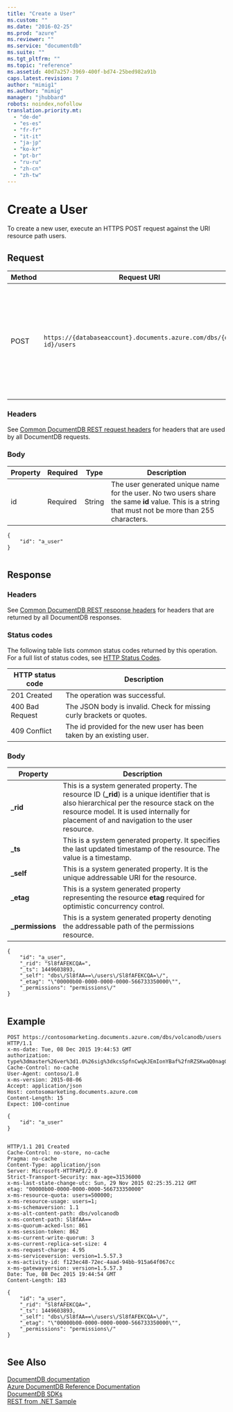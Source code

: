 ```yaml
---
title: "Create a User"
ms.custom: ""
ms.date: "2016-02-25"
ms.prod: "azure"
ms.reviewer: ""
ms.service: "documentdb"
ms.suite: ""
ms.tgt_pltfrm: ""
ms.topic: "reference"
ms.assetid: 40d7a257-3969-400f-bd74-25bed982a91b
caps.latest.revision: 7
author: "mimig1"
ms.author: "mimig"
manager: "jhubbard"
robots: noindex,nofollow
translation.priority.mt: 
  - "de-de"
  - "es-es"
  - "fr-fr"
  - "it-it"
  - "ja-jp"
  - "ko-kr"
  - "pt-br"
  - "ru-ru"
  - "zh-cn"
  - "zh-tw"
---
```

# Create a User
  To create a new user, execute an HTTPS POST request against the URI resource path users.  
  
## Request  
  
|Method|Request URI|Description|  
|------------|-----------------|-----------------|  
|POST|`https://{databaseaccount}.documents.azure.com/dbs/{db-id}/users`|Note that the {databaseaccount} is the name of the DocumentDB account created under your subscription. The {db-id} value is the user generated name/id of the database, not the system generated id (rid).|  
  
### Headers  
 See [Common DocumentDB REST request headers](common-documentdb-rest-request-headers.md) for headers that are used by all DocumentDB requests.  
  
### Body  
  
|Property|Required|Type|Description|  
|--------------|--------------|----------|-----------------|  
|id|Required|String|The user generated unique name for the user. No two users share the same **id** value. This is a string that must not be more than 255 characters.|  
  
```  
{  
    "id": "a_user"  
}  
  
```  
  
## Response  
  
### Headers  
 See [Common DocumentDB REST response headers](common-documentdb-rest-response-headers.md) for headers that are returned by all DocumentDB responses.  
  
### Status codes  
 The following table lists common status codes returned by this operation. For a full list of status codes, see [HTTP Status Codes](https://msdn.microsoft.com/library/azure/dn783364.aspx).  
  
|HTTP status code|Description|  
|----------------------|-----------------|  
|201 Created|The operation was successful.|  
|400 Bad Request|The JSON body is invalid. Check for missing curly brackets or quotes.|  
|409 Conflict|The id provided for the new user has been taken by an existing user.|  
  
### Body  
  
|Property|Description|  
|--------------|-----------------|  
|**_rid**|This is a system generated property. The resource ID (**_rid**) is a unique identifier that is also hierarchical per the resource stack on the resource model. It is used internally for placement of and navigation to the user resource.|  
|**_ts**|This is a system generated property. It specifies the last updated timestamp of the resource. The value is a timestamp.|  
|**_self**|This is a system generated property. It is the unique addressable URI for the resource.|  
|**_etag**|This is a system generated property representing the resource **etag** required for optimistic concurrency control.|  
|**_permissions**|This is a system generated property denoting the addressable path of the permissions resource.|  
  
```  
{  
    "id": "a_user",  
    "_rid": "Sl8fAFEKCQA=",  
    "_ts": 1449603893,  
    "_self": "dbs\/Sl8fAA==\/users\/Sl8fAFEKCQA=\/",  
    "_etag": "\"00000b00-0000-0000-0000-566733350000\"",  
    "_permissions": "permissions\/"  
}  
  
```  
  
## Example  
  
```  
POST https://contosomarketing.documents.azure.com/dbs/volcanodb/users HTTP/1.1  
x-ms-date: Tue, 08 Dec 2015 19:44:53 GMT  
authorization: type%3dmaster%26ver%3d1.0%26sig%3dkcsSpfnCwqkJEmIonYBaf%2fnRZSKwaQ0nagG7IthW130%3d  
Cache-Control: no-cache  
User-Agent: contoso/1.0  
x-ms-version: 2015-08-06  
Accept: application/json  
Host: contosomarketing.documents.azure.com  
Content-Length: 15  
Expect: 100-continue  
  
{  
    "id": "a_user"  
}  
  
```  
  
```  
HTTP/1.1 201 Created  
Cache-Control: no-store, no-cache  
Pragma: no-cache  
Content-Type: application/json  
Server: Microsoft-HTTPAPI/2.0  
Strict-Transport-Security: max-age=31536000  
x-ms-last-state-change-utc: Sun, 29 Nov 2015 02:25:35.212 GMT  
etag: "00000b00-0000-0000-0000-566733350000"  
x-ms-resource-quota: users=500000;  
x-ms-resource-usage: users=1;  
x-ms-schemaversion: 1.1  
x-ms-alt-content-path: dbs/volcanodb  
x-ms-content-path: Sl8fAA==  
x-ms-quorum-acked-lsn: 861  
x-ms-session-token: 862  
x-ms-current-write-quorum: 3  
x-ms-current-replica-set-size: 4  
x-ms-request-charge: 4.95  
x-ms-serviceversion: version=1.5.57.3  
x-ms-activity-id: f123ec48-72ec-4aad-94bb-915a64f067cc  
x-ms-gatewayversion: version=1.5.57.3  
Date: Tue, 08 Dec 2015 19:44:54 GMT  
Content-Length: 183  
  
{  
    "id": "a_user",  
    "_rid": "Sl8fAFEKCQA=",  
    "_ts": 1449603893,  
    "_self": "dbs\/Sl8fAA==\/users\/Sl8fAFEKCQA=\/",  
    "_etag": "\"00000b00-0000-0000-0000-566733350000\"",  
    "_permissions": "permissions\/"  
}  
  
```  
  
## See Also  
 [DocumentDB documentation](http://azure.microsoft.com/documentation/services/documentdb/)   
 [Azure DocumentDB Reference Documentation](https://go.microsoft.com/fwlink/?linkid=834805)   
 [DocumentDB SDKs](https://azure.microsoft.com/documentation/articles/documentdb-sdk-dotnet/)   
 [REST from .NET Sample](https://github.com/Azure/azure-documentdb-dotnet/tree/master/samples/rest-from-.net)  
  
  